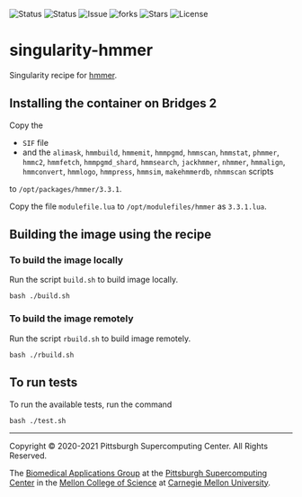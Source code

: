 ![Status](https://github.com/pscedu/singularity-hmmer/actions/workflows/main.yml/badge.svg)
![Status](https://github.com/pscedu/singularity-hmmer/actions/workflows/pretty.yml/badge.svg)
![Issue](https://img.shields.io/github/issues/pscedu/singularity-hmmer)
![forks](https://img.shields.io/github/forks/pscedu/singularity-hmmer)
![Stars](https://img.shields.io/github/stars/pscedu/singularity-hmmer)
![License](https://img.shields.io/github/license/pscedu/singularity-hmmer)

# singularity-hmmer
Singularity recipe for [hmmer](https://github.com/EddyRivasLab/hmmer).

## Installing the container on Bridges 2
Copy the

* `SIF` file
* and the `alimask`, `hmmbuild`, `hmmemit`, `hmmpgmd`, `hmmscan`, `hmmstat`, `phmmer`, `hmmc2`, `hmmfetch`, `hmmpgmd_shard`, `hmmsearch`, `jackhmmer`, `nhmmer`, `hmmalign`, `hmmconvert`, `hmmlogo`, `hmmpress`, `hmmsim`, `makehmmerdb`, `nhmmscan` scripts

to `/opt/packages/hmmer/3.3.1`.

Copy the file `modulefile.lua` to `/opt/modulefiles/hmmer` as `3.3.1.lua`.

## Building the image using the recipe

### To build the image locally
Run the script `build.sh` to build image locally.

```
bash ./build.sh
```

### To build the image remotely
Run the script `rbuild.sh` to build image remotely.

```
bash ./rbuild.sh
```

## To run tests
To run the available tests, run the command

```
bash ./test.sh
```

---
Copyright © 2020-2021 Pittsburgh Supercomputing Center. All Rights Reserved.

The [Biomedical Applications Group](https://www.psc.edu/biomedical-applications/) at the [Pittsburgh Supercomputing Center](http://www.psc.edu) in the [Mellon College of Science](https://www.cmu.edu/mcs/) at [Carnegie Mellon University](http://www.cmu.edu).
